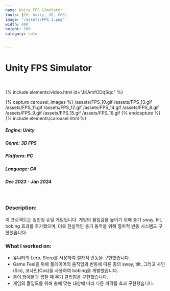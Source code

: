 ```yaml
---
name: Unity FPS Simulator
tools: [C#, Unity, 3D, FPS]
image: "/assets/FPS_1.png"
width: 400
height: 500
category: solo


---
```

# Unity FPS Simulator
<br>

{% include elements/video.html id="JKAmfODqSqc" %}

{% capture carousel_images %}
/assets/FPS_10.gif
/assets/FPS_13.gif
/assets/FPS_11.gif
/assets/FPS_12.gif
/assets/FPS_14.gif
/assets/FPS_8.gif
/assets/FPS_9.gif
/assets/FPS_15.gif
/assets/FPS_16.gif
{% endcapture %}
{% include elements/carousel.html %}

##### Engine: Unity
##### Genre: 3D FPS
##### Platform: PC
##### Language: C# 
##### Dec 2023 - Jan 2024

<br/>

### Description:
이 프로젝트는 일인칭 슈팅 게임입니다. 게임의 몰입감을 높이기 위해 총기 sway, tilt, bobing 효과를 추가했으며, 더욱 현실적인 총기 동작을 위해 절차적 반동 시스템도 구현했습니다.

### What I worked on:
- 유니티의 Lerp, Slerp를 사용하여 절차적 반동을 구현했습니다.
- Game Feel을 위해 플레이어의 움직임과 반동에 따른 총의 sway, tilt, 그리고 사인(Sin), 코사인(Cos)을 사용하여 bobing을 개발했습니다.
- 총이 장애물과 겹칠 때 무기 클리핑을 구현했습니다.
- 게임의 몰입도를 위해 총에 맞는 대상에 따라 다른 피격를 효과 구현했습니다.
